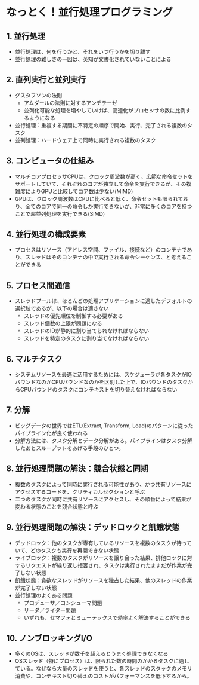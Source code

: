 # なっとく！並行処理プログラミング

## 1. 並行処理

- 並行処理は、何を行うかと、それをいつ行うかを切り離す
- 並行処理の難しさの一因は、英知が文書化されていないことによる

## 2. 直列実行と並列実行

- グスタフソンの法則
  - アムダールの法則に対するアンチテーゼ
  - 並列化可能な処理を増やしていけば、高速化がプロセッサの数に比例するようになる
- 並行処理：重複する期間に不特定の順序で開始、実行、完了される複数のタスク
- 並列処理：ハードウェア上で同時に実行される複数のタスク

## 3. コンピュータの仕組み

- マルチコアプロセッサCPUは、クロック周波数が高く、広範な命令セットをサポートしていて、それぞれのコアが独立して命令を実行できるが、その複雑度によりGPUと比較してコア数は少ない(MIMD)
- GPUは、クロック周波数はCPUに比べると低く、命令セットも限られており、全てのコアで同一の命令しか実行できないが、非常に多くのコアを持つことで超並列処理を実行できる(SIMD)

## 4. 並行処理の構成要素

- プロセスはリソース（アドレス空間、ファイル、接続など）のコンテナであり、スレッドはそのコンテナの中で実行される命令シーケンス、と考えることができる

## 5. プロセス間通信

- スレッドプールは、ほとんどの処理アプリケーションに適したデフォルトの選択肢であるが、以下の場合は適さない
  - スレッドの優先順位を制御する必要がある
  - スレッド個数の上限が問題になる
  - スレッドのIDが静的に割り当てられなければならない
  - スレッドを特定のタスクに割り当てなければならない

## 6. マルチタスク

- システムリソースを最適に活用するためには、スケジューラが各タスクがIOバウンドなのかCPUバウンドなのかを区別した上で、IOバウンドのタスクからCPUバウンドのタスクにコンテキストを切り替えなければならない

## 7. 分解

- ビッグデータの世界ではETL(Extract, Transform, Load)のパターンに従ったパイプライン化が良く使われる
- 分解方法には、タスク分解とデータ分解がある。パイプラインはタスク分解したあとスループットをあげる手段のひとつ。

## 8. 並行処理問題の解決：競合状態と同期

- 複数のタスクによって同時に実行される可能性があり、かつ共有リソースにアクセスするコードを、クリティカルセクションと呼ぶ
- 二つのタスクが同時に共有リソースにアクセスし、その順番によって結果が変わる状態のことを競合状態と呼ぶ

## 9. 並行処理問題の解決：デッドロックと飢餓状態

- デッドロック：他のタスクが専有しているリソースを複数のタスクが待っていて、どのタスクも実行を再開できない状態
- ライブロック：複数のタスクがリソースを譲り合った結果、排他ロックに対するリクエストが繰り返し拒否され、タスクは実行されたままだが作業が完了しない状態
- 飢餓状態：貪欲なスレッドがリソースを独占した結果、他のスレッドの作業が完了しない状態
- 並行処理のよくある問題
  - プロデューサ／コンシューマ問題
  - リーダ／ライター問題
  - いずれも、セマフォとミューテックスで効率よく解決することができる

## 10. ノンブロッキングI/O

- 多くのOSは、スレッドが数千を超えるとうまく処理できなくなる
- OSスレッド（特にプロセス）は、限られた数の時間のかかるタスクに適している。なぜなら大量のスレッドを使うと、各スレッドのスタックのメモリ消費や、コンテキスト切り替えのコストがパフォーマンスを低下するから。
